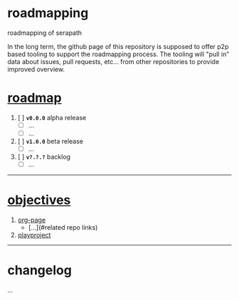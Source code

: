 # roadmapping
roadmapping of serapath

In the long term, the github page of this repository is supposed to offer p2p based tooling to support the roadmapping process. The tooling will "pull in" data about issues, pull requests, etc... from other repositories to provide improved overview.

# [roadmap](https://github.com/serapath/roadmapping#roadmap)
1. [ ] **`v0.0.0`** alpha release
    * [ ] ...
    * [ ] ...
2. [ ] **`v1.0.0`** beta release
    * [ ] ...
3. [ ] **`v?.?.?`** backlog
    * [ ] ...

---
# [objectives](https://github.com/playproject-io/roadmapping#objectives)
1. [org-page](https://github.com/serapath/serapath.github.io)
    * [...](#related repo links)
2. [playproject](https://github.com/playproject-io/roadmapping)

---
# changelog
...
